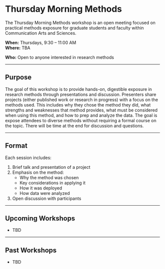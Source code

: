 # Thursday Morning Methods

The Thursday Morning Methods workshop is an open meeting focused on practical methods exposure for graduate students and faculty within Communication Arts and Sciences.

**When:** Thursdays, 9:30 – 11:00 AM  
**Where:** TBA

**Who:** Open to anyone interested in research methods

---

## Purpose
The goal of this workshop is to provide hands-on, digestible exposure in research methods through presentations and discussion. Presenters share projects (either published work or research in progress) with a focus on the methods used. This includes why they chose the method they did, what strengths and weaknesses that method provides, what must be considered when using this method, and how to prep and analyze the data. The goal is expose attendees to diverse methods without requiring a formal course on the topic. There will be time at the end for discussion and questions.

---

## Format
Each session includes:
1. Brief talk and presentation of a project  
2. Emphasis on the method:  
   - Why the method was chosen  
   - Key considerations in applying it  
   - How it was deployed  
   - How data were analyzed  
3. Open discussion with participants

---

## Upcoming Workshops
- TBD

---

## Past Workshops
- TBD
